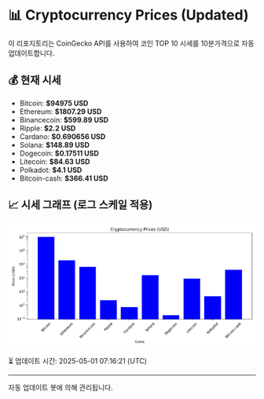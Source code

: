 
# 📊 Cryptocurrency Prices (Updated)

이 리포지토리는 CoinGecko API를 사용하여 코인 TOP 10 시세를 10분가격으로 자동 업데이트합니다.

## 💰 현재 시세
- Bitcoin: **$94975 USD**
- Ethereum: **$1807.29 USD**
- Binancecoin: **$599.89 USD**
- Ripple: **$2.2 USD**
- Cardano: **$0.690656 USD**
- Solana: **$148.89 USD**
- Dogecoin: **$0.17511 USD**
- Litecoin: **$84.63 USD**
- Polkadot: **$4.1 USD**
- Bitcoin-cash: **$366.41 USD**

## 📈 시세 그래프 (로그 스케일 적용)
![Crypto Prices](crypto_prices.png)

⏳ 업데이트 시간: 2025-05-01 07:16:21 (UTC)

---
자동 업데이트 봇에 의해 관리됩니다.
